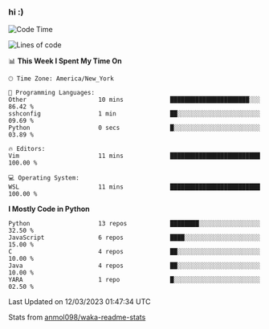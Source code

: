 ### hi :)

<!--START_SECTION:waka-->
![Code Time](http://img.shields.io/badge/Code%20Time-955%20hrs%2010%20mins-blue)

![Lines of code](https://img.shields.io/badge/From%20Hello%20World%20I%27ve%20Written-2.7%20million%20lines%20of%20code-blue)

📊 **This Week I Spent My Time On** 

```text
🕑︎ Time Zone: America/New_York

💬 Programming Languages: 
Other                    10 mins             ██████████████████████░░░   86.42 % 
sshconfig                1 min               ██░░░░░░░░░░░░░░░░░░░░░░░   09.69 % 
Python                   0 secs              █░░░░░░░░░░░░░░░░░░░░░░░░   03.89 % 

🔥 Editors: 
Vim                      11 mins             █████████████████████████   100.00 % 

💻 Operating System: 
WSL                      11 mins             █████████████████████████   100.00 % 
```

**I Mostly Code in Python** 

```text
Python                   13 repos            ████████░░░░░░░░░░░░░░░░░   32.50 % 
JavaScript               6 repos             ████░░░░░░░░░░░░░░░░░░░░░   15.00 % 
C                        4 repos             ██░░░░░░░░░░░░░░░░░░░░░░░   10.00 % 
Java                     4 repos             ██░░░░░░░░░░░░░░░░░░░░░░░   10.00 % 
YARA                     1 repo              █░░░░░░░░░░░░░░░░░░░░░░░░   02.50 % 
```




 Last Updated on 12/03/2023 01:47:34 UTC
<!--END_SECTION:waka-->

Stats from [anmol098/waka-readme-stats](https://github.com/anmol098/waka-readme-stats)